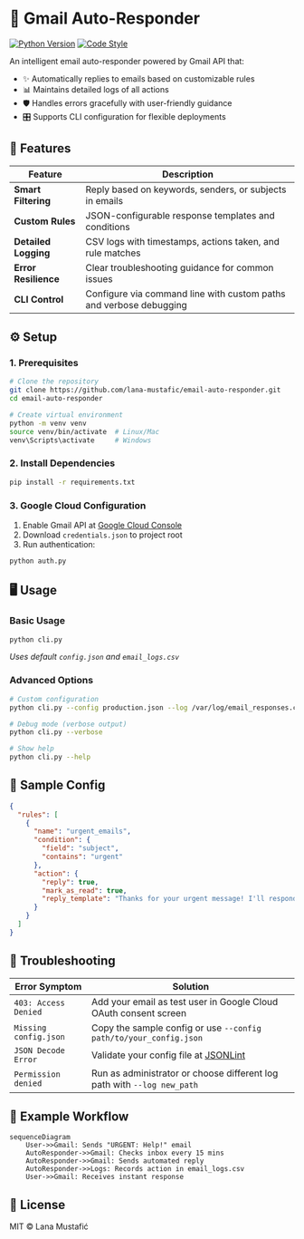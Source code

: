 # 📧 Gmail Auto-Responder

[![Python Version](https://img.shields.io/badge/python-3.9+-blue.svg)](https://www.python.org/)
[![Code Style](https://img.shields.io/badge/code%20style-black-000000.svg)](https://github.com/psf/black)

An intelligent email auto-responder powered by Gmail API that:
- ✨ Automatically replies to emails based on customizable rules
- 📊 Maintains detailed logs of all actions
- 🛡️ Handles errors gracefully with user-friendly guidance
- 🎛️ Supports CLI configuration for flexible deployments

## 🚀 Features

| Feature                | Description                                                                 |
|------------------------|-----------------------------------------------------------------------------|
| **Smart Filtering**    | Reply based on keywords, senders, or subjects in emails                     |
| **Custom Rules**       | JSON-configurable response templates and conditions                         |
| **Detailed Logging**   | CSV logs with timestamps, actions taken, and rule matches                   |
| **Error Resilience**   | Clear troubleshooting guidance for common issues                            |
| **CLI Control**        | Configure via command line with custom paths and verbose debugging          |

## ⚙️ Setup

### 1. Prerequisites
```bash
# Clone the repository
git clone https://github.com/lana-mustafic/email-auto-responder.git
cd email-auto-responder

# Create virtual environment
python -m venv venv
source venv/bin/activate  # Linux/Mac
venv\Scripts\activate     # Windows
```

### 2. Install Dependencies
```bash
pip install -r requirements.txt
```

### 3. Google Cloud Configuration
1. Enable Gmail API at [Google Cloud Console](https://console.cloud.google.com/)
2. Download `credentials.json` to project root
3. Run authentication:
```bash
python auth.py
```

## 🖥️ Usage

### Basic Usage
```bash
python cli.py
```
*Uses default `config.json` and `email_logs.csv`*

### Advanced Options
```bash
# Custom configuration
python cli.py --config production.json --log /var/log/email_responses.csv

# Debug mode (verbose output)
python cli.py --verbose

# Show help
python cli.py --help
```

## 📝 Sample Config
```json
{
  "rules": [
    {
      "name": "urgent_emails",
      "condition": {
        "field": "subject",
        "contains": "urgent"
      },
      "action": {
        "reply": true,
        "mark_as_read": true,
        "reply_template": "Thanks for your urgent message! I'll respond within 24 hours."
      }
    }
  ]
}
```

## 🐞 Troubleshooting

| Error Symptom               | Solution                                                                 |
|-----------------------------|--------------------------------------------------------------------------|
| `403: Access Denied`        | Add your email as test user in Google Cloud OAuth consent screen         |
| `Missing config.json`       | Copy the sample config or use `--config path/to/your_config.json`        |
| `JSON Decode Error`         | Validate your config file at [JSONLint](https://jsonlint.com/)           |
| `Permission denied`         | Run as administrator or choose different log path with `--log new_path`  |

## 🤖 Example Workflow
```mermaid
sequenceDiagram
    User->>Gmail: Sends "URGENT: Help!" email
    AutoResponder->>Gmail: Checks inbox every 15 mins
    AutoResponder->>Gmail: Sends automated reply
    AutoResponder->>Logs: Records action in email_logs.csv
    User->>Gmail: Receives instant response
```

## 📜 License
MIT © Lana Mustafić